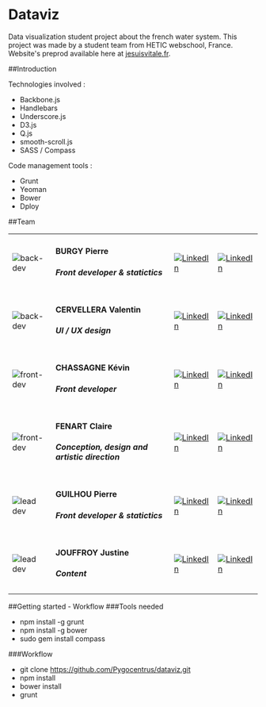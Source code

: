 Dataviz
=======

Data visualization student project about the french water system. This project was made by a student team from HETIC webschool, France. <br />
Website's preprod available here at <a href="http://jesuisvitale.fr">jesuisvitale.fr</a>.

##Introduction
<p>
  Technologies involved :
  <ul>
    <li>Backbone.js </li>
    <li>Handlebars </li>
    <li>Underscore.js </li>
    <li>D3.js </li>
    <li>Q.js</li>
    <li>smooth-scroll.js </li>
    <li>SASS / Compass </li>
  </ul>
</p>
<p>
  Code management tools :
  <ul>
    <li>Grunt</li>
    <li>Yeoman</li>
    <li>Bower</li>
    <li>Dploy</li>
  </ul>
</p>

##Team

<table>
  <tr>
    <td><img src="https://fr.gravatar.com/userimage/58955705/05d7d60184e3f1dcebfc25f1c08c1794" alt="back-dev"/></td>
    <td><h4>BURGY Pierre</h4><h5>Front developer & statictics</h5></td>
    <td><a href="http://www.linkedin.com/profile/view?id=261554790"><img src="http://www.tlogistics.eu/wp-content/uploads/2013/01/Linkedin-Logo1.png" alt="LinkedIn"/></a></td>
    <td><a href="https://github.com/pierreburgy"><img src="http://ciembor.github.io/4bit/images/github.png" alt="LinkedIn"/></a></td>
  </tr>
  <tr>
    <td><img src="https://fr.gravatar.com/userimage/58955705/05d7d60184e3f1dcebfc25f1c08c1794" alt="back-dev"/></td>
    <td><h4>CERVELLERA Valentin</h4><h5>UI / UX design</h5></td>
    <td><a href="fr.linkedin.com/pub/valentin-cervellera/45/a95/b0b"><img src="http://www.tlogistics.eu/wp-content/uploads/2013/01/Linkedin-Logo1.png" alt="LinkedIn"/></a></td>
    <td><a href="https://github.com/brainra"><img src="http://ciembor.github.io/4bit/images/github.png" alt="LinkedIn"/></a></td>
  </tr>
  <tr>
    <td><img src="http://www.gravatar.com/avatar/234fe0bab4cfd6d929a48dfda4a9557c.png" alt="front-dev"/></td>
    <td><h4>CHASSAGNE Kévin</h4><h5>Front developer</h5></td>
    <td><a href="http://fr.linkedin.com/pub/kévin-chassagne/8b/788/28b/"><img src="http://www.tlogistics.eu/wp-content/uploads/2013/01/Linkedin-Logo1.png" alt="LinkedIn"/></a></td>
    <td><a href="https://github.com/Kevin445"><img src="http://ciembor.github.io/4bit/images/github.png" alt="LinkedIn"/></a></td>
  </tr>
  <tr>
    <td><img src="http://www.gravatar.com/avatar/234fe0bab4cfd6d929a48dfda4a9557c.png" alt="front-dev"/></td>
    <td><h4>FENART Claire</h4><h5>Conception, design and artistic direction</h5></td>
    <td><a href="https://www.linkedin.com/profile/view?id=38291512"><img src="http://www.tlogistics.eu/wp-content/uploads/2013/01/Linkedin-Logo1.png" alt="LinkedIn"/></a></td>
    <td><a href="https://github.com/Kevin445"><img src="http://ciembor.github.io/4bit/images/github.png" alt="LinkedIn"/></a></td>
  </tr>
  <tr>
    <td><img src="https://fr.gravatar.com/userimage/49542208/dff7f1c796cfadefbcb5bfc8a26191a5.jpeg" alt="lead dev"/></td>
    <td><h4>GUILHOU Pierre</h4><h5>Front developer & statictics</h5></td>
    <td><a href="http://www.linkedin.com/profile/view?id=318537647"><img src="http://www.tlogistics.eu/wp-content/uploads/2013/01/Linkedin-Logo1.png" alt="LinkedIn"/></a></td>
    <td><a href="https://github.com/Pygocentrus"><img src="http://ciembor.github.io/4bit/images/github.png" alt="LinkedIn"/></a></td>
  </tr>
  <tr>
    <td><img src="https://fr.gravatar.com/userimage/49542208/dff7f1c796cfadefbcb5bfc8a26191a5.jpeg" alt="lead dev"/></td>
    <td><h4>JOUFFROY Justine</h4><h5>Content</h5></td>
    <td><a href="http://www.linkedin.com/profile/view?id=318537647"><img src="http://www.tlogistics.eu/wp-content/uploads/2013/01/Linkedin-Logo1.png" alt="LinkedIn"/></a></td>
    <td><a href="https://github.com/Pygocentrus"><img src="http://ciembor.github.io/4bit/images/github.png" alt="LinkedIn"/></a></td>
  </tr>
</table>

##Getting started - Workflow
###Tools needed
- npm install -g grunt
- npm install -g bower
- sudo gem install compass

###Workflow
- git clone https://github.com/Pygocentrus/dataviz.git<br />
- npm install<br />
- bower install<br />
- grunt<br />
